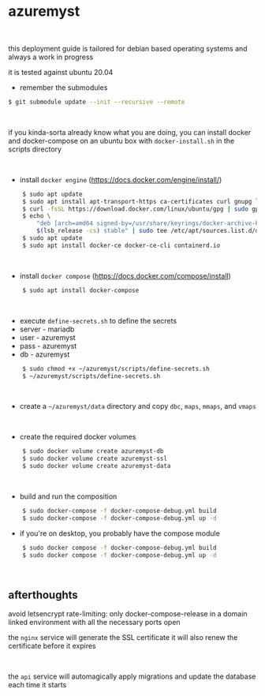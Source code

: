 # **azuremyst** 

&nbsp;

this deployment guide is tailored for debian based operating systems
and always a work in progress

it is tested against ubuntu 20.04

- remember the submodules
```sh
$ git submodule update --init --recursive --remote
```

&nbsp;

if you kinda-sorta already know what you are doing, you can install docker and docker-compose on an ubuntu box with `docker-install.sh` in the scripts directory

&nbsp;

* install `docker engine` (https://docs.docker.com/engine/install/)
```sh
    $ sudo apt update
    $ sudo apt install apt-transport-https ca-certificates curl gnupg lsb-release
    $ curl -fsSL https://download.docker.com/linux/ubuntu/gpg | sudo gpg --dearmor -o /usr/share/keyrings/docker-archive-keyring.gpg
    $ echo \
        "deb [arch=amd64 signed-by=/usr/share/keyrings/docker-archive-keyring.gpg] https://download.docker.com/linux/ubuntu \
        $(lsb_release -cs) stable" | sudo tee /etc/apt/sources.list.d/docker.list > /dev/null
    $ sudo apt update
    $ sudo apt install docker-ce docker-ce-cli containerd.io
```

&nbsp;

* install `docker compose` (https://docs.docker.com/compose/install)
```sh
    $ sudo apt install docker-compose
```

&nbsp;

* execute `define-secrets.sh` to define the secrets
* server - mariadb
* user - azuremyst
* pass - azuremyst
* db - azuremyst
```sh
    $ sudo chmod +x ~/azuremyst/scripts/define-secrets.sh
    $ ~/azuremyst/scripts/define-secrets.sh
```

&nbsp;

- create a  `~/azuremyst/data` directory and copy `dbc`, `maps`, `mmaps`, and `vmaps`

&nbsp;

* create the required docker volumes
```sh
    $ sudo docker volume create azuremyst-db
    $ sudo docker volume create azuremyst-ssl
    $ sudo docker volume create azuremyst-data
```

&nbsp;

* build and run the composition
```sh
    $ sudo docker-compose -f docker-compose-debug.yml build
    $ sudo docker-compose -f docker-compose-debug.yml up -d
```

- if you're on desktop, you probably have the compose module
```sh
    $ sudo docker compose -f docker-compose-debug.yml build
    $ sudo docker compose -f docker-compose-debug.yml up -d
```

&nbsp;


## **afterthoughts**

avoid letsencrypt rate-limiting:
only docker-compose-release in a domain linked environment with all the necessary ports open

the `nginx` service will generate the SSL certificate
it will also renew the certificate before it expires  

&nbsp;

the `api` service will automagically apply migrations and update the database each time it starts
